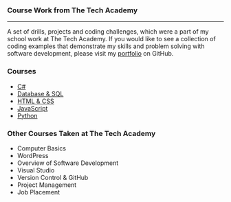 ### Course Work from The Tech Academy
***

A set of drills, projects and coding challenges, which were a part of my school work at The Tech Academy. If you would like to see a collection of coding examples that demonstrate my skills and problem solving with software development, please visit my [portfolio](AddYourPortfolioLinkHere) on GitHub.

### Courses
* [C#](./C-Sharp)
* [Database & SQL](./Database-SQL)
* [HTML & CSS](./HTML-CSS)
* [JavaScript](./JavaScript)
* [Python](./Python)

### Other Courses Taken at The Tech Academy

* Computer Basics
* WordPress
* Overview of Software Development
* Visual Studio
* Version Control & GitHub
* Project Management
* Job Placement
